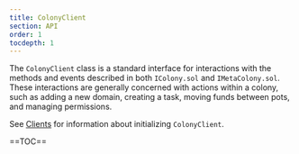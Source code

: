 ```yaml
---
title: ColonyClient
section: API
order: 1
tocdepth: 1
---
```


The `ColonyClient` class is a standard interface for interactions with the methods and events described in both `IColony.sol` and `IMetaColony.sol`. These interactions are generally concerned with actions within a colony, such as adding a new domain, creating a task, moving funds between pots, and managing permissions.

See [Clients](/colonyjs/components-clients) for information about initializing `ColonyClient`.

==TOC==
